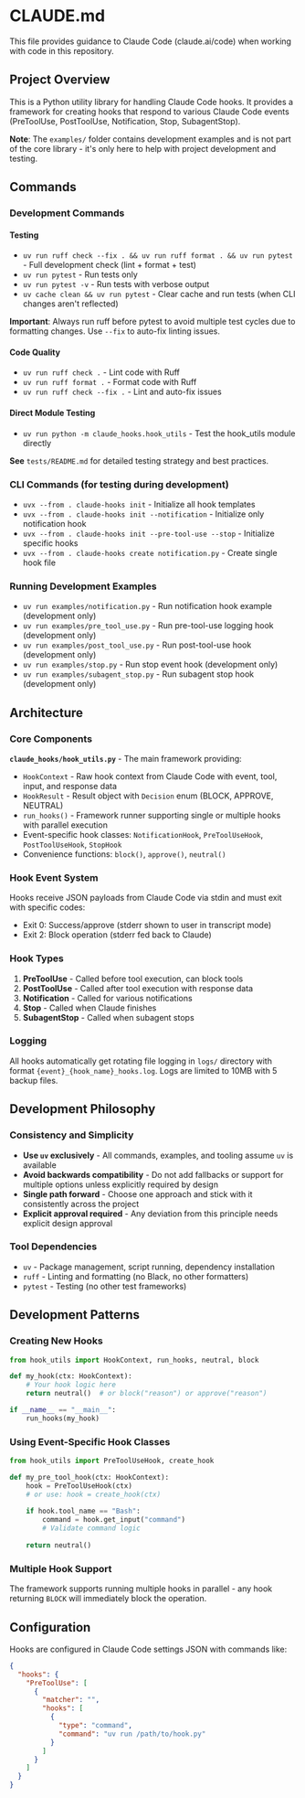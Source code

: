 # CLAUDE.md

This file provides guidance to Claude Code (claude.ai/code) when working with code in this repository.

## Project Overview

This is a Python utility library for handling Claude Code hooks. It provides a framework for creating hooks that respond to various Claude Code events (PreToolUse, PostToolUse, Notification, Stop, SubagentStop).

**Note**: The `examples/` folder contains development examples and is not part of the core library - it's only here to help with project development and testing.

## Commands

### Development Commands

#### Testing
- `uv run ruff check --fix . && uv run ruff format . && uv run pytest` - Full development check (lint + format + test)
- `uv run pytest` - Run tests only
- `uv run pytest -v` - Run tests with verbose output
- `uv cache clean && uv run pytest` - Clear cache and run tests (when CLI changes aren't reflected)

**Important**: Always run ruff before pytest to avoid multiple test cycles due to formatting changes. Use `--fix` to auto-fix linting issues.

#### Code Quality
- `uv run ruff check .` - Lint code with Ruff
- `uv run ruff format .` - Format code with Ruff  
- `uv run ruff check --fix .` - Lint and auto-fix issues

#### Direct Module Testing
- `uv run python -m claude_hooks.hook_utils` - Test the hook_utils module directly

**See** `tests/README.md` for detailed testing strategy and best practices.

### CLI Commands (for testing during development)
- `uvx --from . claude-hooks init` - Initialize all hook templates
- `uvx --from . claude-hooks init --notification` - Initialize only notification hook
- `uvx --from . claude-hooks init --pre-tool-use --stop` - Initialize specific hooks
- `uvx --from . claude-hooks create notification.py` - Create single hook file

### Running Development Examples
- `uv run examples/notification.py` - Run notification hook example (development only)
- `uv run examples/pre_tool_use.py` - Run pre-tool-use logging hook (development only)
- `uv run examples/post_tool_use.py` - Run post-tool-use hook (development only)
- `uv run examples/stop.py` - Run stop event hook (development only)
- `uv run examples/subagent_stop.py` - Run subagent stop hook (development only)

## Architecture

### Core Components

**`claude_hooks/hook_utils.py`** - The main framework providing:
- `HookContext` - Raw hook context from Claude Code with event, tool, input, and response data
- `HookResult` - Result object with `Decision` enum (BLOCK, APPROVE, NEUTRAL)
- `run_hooks()` - Framework runner supporting single or multiple hooks with parallel execution
- Event-specific hook classes: `NotificationHook`, `PreToolUseHook`, `PostToolUseHook`, `StopHook`
- Convenience functions: `block()`, `approve()`, `neutral()`

### Hook Event System

Hooks receive JSON payloads from Claude Code via stdin and must exit with specific codes:
- Exit 0: Success/approve (stderr shown to user in transcript mode)
- Exit 2: Block operation (stderr fed back to Claude)

### Hook Types

1. **PreToolUse** - Called before tool execution, can block tools
2. **PostToolUse** - Called after tool execution with response data
3. **Notification** - Called for various notifications
4. **Stop** - Called when Claude finishes
5. **SubagentStop** - Called when subagent stops

### Logging

All hooks automatically get rotating file logging in `logs/` directory with format `{event}_{hook_name}_hooks.log`. Logs are limited to 10MB with 5 backup files.

## Development Philosophy

### Consistency and Simplicity
- **Use `uv` exclusively** - All commands, examples, and tooling assume `uv` is available
- **Avoid backwards compatibility** - Do not add fallbacks or support for multiple options unless explicitly required by design
- **Single path forward** - Choose one approach and stick with it consistently across the project
- **Explicit approval required** - Any deviation from this principle needs explicit design approval

### Tool Dependencies
- `uv` - Package management, script running, dependency installation
- `ruff` - Linting and formatting (no Black, no other formatters)
- `pytest` - Testing (no other test frameworks)

## Development Patterns

### Creating New Hooks

```python
from hook_utils import HookContext, run_hooks, neutral, block

def my_hook(ctx: HookContext):
    # Your hook logic here
    return neutral()  # or block("reason") or approve("reason")

if __name__ == "__main__":
    run_hooks(my_hook)
```

### Using Event-Specific Hook Classes

```python
from hook_utils import PreToolUseHook, create_hook

def my_pre_tool_hook(ctx: HookContext):
    hook = PreToolUseHook(ctx)
    # or use: hook = create_hook(ctx)
    
    if hook.tool_name == "Bash":
        command = hook.get_input("command")
        # Validate command logic
    
    return neutral()
```

### Multiple Hook Support

The framework supports running multiple hooks in parallel - any hook returning `BLOCK` will immediately block the operation.

## Configuration

Hooks are configured in Claude Code settings JSON with commands like:
```json
{
  "hooks": {
    "PreToolUse": [
      {
        "matcher": "",
        "hooks": [
          {
            "type": "command", 
            "command": "uv run /path/to/hook.py"
          }
        ]
      }
    ]
  }
}
```